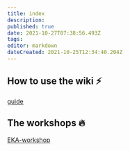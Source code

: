 ```yaml
---
title: index
description: 
published: true
date: 2021-10-27T07:38:56.493Z
tags: 
editor: markdown
dateCreated: 2021-10-25T12:34:40.204Z
---
```


## How to use the wiki :zap:
[guide](/en/guide)

## The workshops :fire:
[EKA-workshop](/en/WORKSHOP/EKA-workshop)